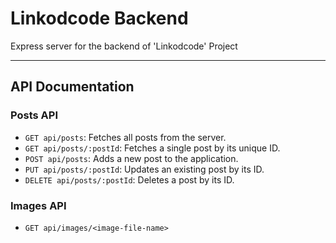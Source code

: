 # Linkodcode Backend

Express server for the backend of 'Linkodcode' Project

---


## API Documentation

### Posts API

-   `GET api/posts`: Fetches all posts from the server.
-   `GET api/posts/:postId`: Fetches a single post by its unique ID.
-   `POST api/posts`: Adds a new post to the application.
-   `PUT api/posts/:postId`: Updates an existing post by its ID.
-   `DELETE api/posts/:postId`: Deletes a post by its ID.

### Images API

- `GET api/images/<image-file-name>`
  
